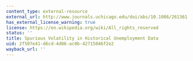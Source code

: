 ```yaml
---
content_type: external-resource
external_url: http://www.journals.uchicago.edu/doi/abs/10.1086/261361
has_external_license_warning: true
license: https://en.wikipedia.org/wiki/All_rights_reserved
status: ''
title: Spurious Volatility in Historical Unemployment Data
uid: 2f507e41-d6cd-4d06-ac0b-42715046f2e2
wayback_url: ''
---
```

